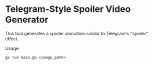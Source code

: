 # Telegram-Style Spoiler Video Generator

This tool generates a spoiler animation similar to Telegram's "spoiler" effect.

Usage:
```shell
go run main.go <image_path>
```
